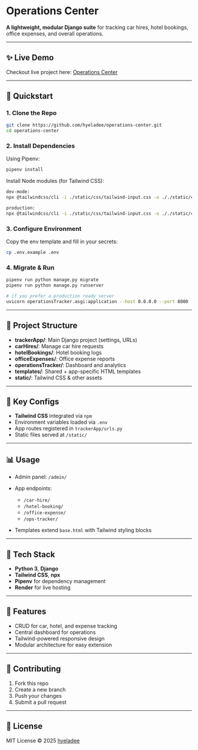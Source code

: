 # Operations Center

**A lightweight, modular Django suite** for tracking car hires, hotel bookings, office expenses, and overall operations.

---

## ✨ Live Demo

Checkout live project here: [Operations Center](https://ops-tracker-p017.onrender.com)

---

## 🚀 Quickstart

### 1. Clone the Repo

```bash
git clone https://github.com/hyeladee/operations-center.git
cd operations-center
```

### 2. Install Dependencies

Using Pipenv:

```bash
pipenv install
```

Install Node modules (for Tailwind CSS):

```bash
dev-mode:
npx @tailwindcss/cli -i ./static/css/tailwind-input.css -o ././static/css/tailwind-output.css --watch

production:
npx @tailwindcss/cli -i ./static/css/tailwind-input.css -o ././static/css/tailwind-output.css --minify
```

### 3. Configure Environment

Copy the env template and fill in your secrets:

```bash
cp .env.example .env
```

### 4. Migrate & Run

```bash
pipenv run python manage.py migrate
pipenv run python manage.py runserver

# if you prefer a production ready server
uvicorn operationsTracker.asgi:application --host 0.0.0.0 --port 8000
```

---

## 📁 Project Structure

* **trackerApp/**: Main Django project (settings, URLs)
* **carHires/**: Manage car hire requests
* **hotelBookings/**: Hotel booking logs
* **officeExpenses/**: Office expense reports
* **operationsTracker/**: Dashboard and analytics
* **templates/**: Shared + app-specific HTML templates
* **static/**: Tailwind CSS & other assets

---

## 🔧 Key Configs

* **Tailwind CSS** integrated via `npm`
* Environment variables loaded via `.env`
* App routes registered in `trackerApp/urls.py`
* Static files served at `/static/`

---

## 📊 Usage

* Admin panel: `/admin/`
* App endpoints:

  * `/car-hire/`
  * `/hotel-booking/`
  * `/office-expense/`
  * `/ops-tracker/`
* Templates extend `base.html` with Tailwind styling blocks

---

## 🚀 Tech Stack

* **Python 3**, **Django**
* **Tailwind CSS**, **npx**
* **Pipenv** for dependency management
* **Render** for live hosting

---

## 🙌 Features

* CRUD for car, hotel, and expense tracking
* Central dashboard for operations
* Tailwind-powered responsive design
* Modular architecture for easy extension

---

## 🤝 Contributing

1. Fork this repo
2. Create a new branch
3. Push your changes
4. Submit a pull request

---

## 📄 License

MIT License © 2025 [hyeladee](https://github.com/hyeladee)

